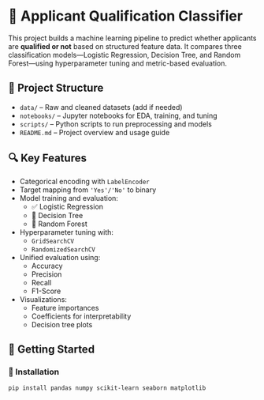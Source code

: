 # 🧠 Applicant Qualification Classifier

This project builds a machine learning pipeline to predict whether applicants are **qualified or not** based on structured feature data. It compares three classification models—Logistic Regression, Decision Tree, and Random Forest—using hyperparameter tuning and metric-based evaluation.

## 📁 Project Structure

- `data/` – Raw and cleaned datasets (add if needed)
- `notebooks/` – Jupyter notebooks for EDA, training, and tuning
- `scripts/` – Python scripts to run preprocessing and models
- `README.md` – Project overview and usage guide

## 🔍 Key Features

- Categorical encoding with `LabelEncoder`
- Target mapping from `'Yes'/'No'` to binary
- Model training and evaluation:
  - ✅ Logistic Regression
  - 🌳 Decision Tree
  - 🌲 Random Forest
- Hyperparameter tuning with:
  - `GridSearchCV`
  - `RandomizedSearchCV`
- Unified evaluation using:
  - Accuracy
  - Precision
  - Recall
  - F1-Score
- Visualizations:
  - Feature importances
  - Coefficients for interpretability
  - Decision tree plots

## 🚀 Getting Started

### 🔧 Installation
```bash
pip install pandas numpy scikit-learn seaborn matplotlib
